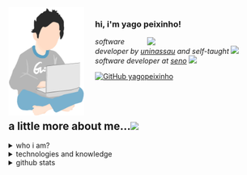 <img align="left" style="margin-right: 21px" width="150" src="assets/images/meninoDePijama.jpg"/>

<h3> 
    hi, i'm yago peixinho! 
</h3>

<img align="right" src="https://media.giphy.com/media/cIn5fTcjnKhStIeAef/giphy.gif" width="230">
    <p>
        <em>software developer by
            <a href="https://www.uninassau.edu.br">uninassau</a>
            and self-taught
            <img src="https://media.giphy.com/media/1etn2BmiW0nOgoZHTL/giphy.gif" width="30">
</br>
      software developer at 
            <a href="https://www.seno-ti.com.br">seno</a>
            <img src="https://media.giphy.com/media/ZbNJojSbuJvIIVGl2t/giphy.gif" width="30">     
        </em>
    </p>

[![GitHub yagopeixinho](https://img.shields.io/github/followers/yagopeixinho?label=follow&style=social)](https://github.com/yagopeixinho)

<br>
<br>

## a little more about me...<img src="https://media.giphy.com/media/l74vwdp2hpeATzE1si/giphy.gif" width="60">

<details>
    <summary>
         who i am?
    </summary>
    
<br>

<img src="assets/images/yagoPeixinhoSoftwareDeveloperBanner.png" width="100%">
hey, what's up? My name is Yago Peixinho and I am currently a software developer and programmer. I'm always willing to learn new things, especially when it comes to technology. Feel free to visit my repositories and message me through my social networks.

<br>

<br>
    
- born and raised in Brazil
- student and technology enthusiast
- self-taught
- send me a [instagram direct](https://www.instagram.com/yagopeixinho/) and let be friends ( ﾉ ^ ｰ ^)ﾉ
- one of my hobbies is playing video games, [send me a message](https://www.instagram.com/yagopeixinho/) and let's play together :D

<br>
    
</details>

<details>
    <summary>
        technologies and knowledge    
    </summary>

```javascript
const yagoPeixinho = {
  createdAt: Tue Jan 21 2003 19:20:00 GMT-0300,
  industryKnowledge: [Scrum],
  toolsAndTechnologies: [
    React.js,
    JavaScript,
    HTML,
    CSS,
    MySQL,
    Docker,
    Git,
    SCSS,
    Axios,
    Flask,
    Python,
    Libraries,
    helpTools: [
        Postman,
        Jira,
        Bitbucket,
        Confluence,
        Figma,
        MySQL Workbench
    ]
  ],
  languages: ["portuguese", "english"],
};
```

</details>

<details>
    <summary>
         github stats
    </summary>

<br>
<br>

<div align="center">
    <img width=100% src="https://github-readme-streak-stats.herokuapp.com/?user=yagopeixinho&theme=react&border=61dafb&hide_border=true" alt="yago peixinho"/>
<div>

<div>
    <img width=49.7% src="https://github-readme-stats.vercel.app/api?username=yagopeixinho&show_icons=true&theme=react&border_color=61dafb&hide_border=true" />
    <img  width=49.7% src="https://github-readme-stats.vercel.app/api/top-langs/?username=yagopeixinho&title_color=61dafb&text_color=ffffff&icon_color=61dafb&bg_color=20232a&langs_count=8&layout=compact&border_color=61dafb&hide_border=true" />
</div>

<div>
    <img src="https://activity-graph.herokuapp.com/graph?username=yagopeixinho&theme=react-dark&bg_color=20232a&hide_border=true" width="100%"/>
</div>

</details>


